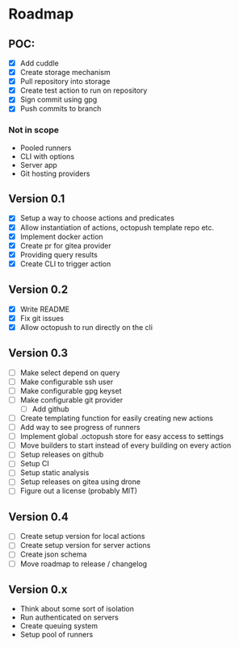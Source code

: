 # Roadmap

## POC:

- [x] Add cuddle
- [x] Create storage mechanism
- [x] Pull repository into storage
- [x] Create test action to run on repository
- [x] Sign commit using gpg
- [x] Push commits to branch

### Not in scope

- Pooled runners
- CLI with options
- Server app
- Git hosting providers

## Version 0.1

- [x] Setup a way to choose actions and predicates
- [x] Allow instantiation of actions, octopush template repo etc.
- [x] Implement docker action
- [x] Create pr for gitea provider
- [x] Providing query results
- [x] Create CLI to trigger action

## Version 0.2

- [x] Write README
- [x] Fix git issues
- [x] Allow octopush to run directly on the cli

## Version 0.3

- [ ] Make select depend on query
- [ ] Make configurable ssh user
- [ ] Make configurable gpg keyset
- [ ] Make configurable git provider
  - [ ] Add github
- [ ] Create templating function for easily creating new actions
- [ ] Add way to see progress of runners
- [ ] Implement global .octopush store for easy access to settings
- [ ] Move builders to start instead of every building on every action
- [ ] Setup releases on github
- [ ] Setup CI
- [ ] Setup static analysis
- [ ] Setup releases on gitea using drone
- [ ] Figure out a license (probably MIT)

## Version 0.4

- [ ] Create setup version for local actions
- [ ] Create setup version for server actions
- [ ] Create json schema
- [ ] Move roadmap to release / changelog

## Version 0.x

- Think about some sort of isolation
- Run authenticated on servers
- Create queuing system
- Setup pool of runners
